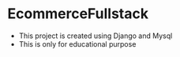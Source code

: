 # EcommerceFullstack
- This project is created using Django and Mysql
- This is only for educational purpose

